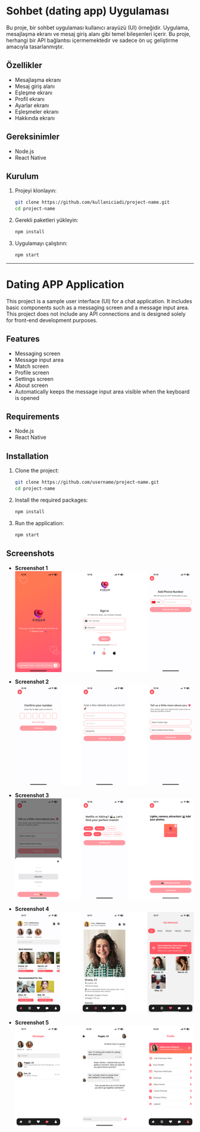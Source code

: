 # Sohbet (dating app) Uygulaması

Bu proje, bir sohbet uygulaması kullanıcı arayüzü (UI) örneğidir. Uygulama, mesajlaşma ekranı ve mesaj giriş alanı gibi temel bileşenleri içerir. Bu proje, herhangi bir API bağlantısı içermemektedir ve sadece ön uç geliştirme amacıyla tasarlanmıştır.

## Özellikler

- Mesajlaşma ekranı
- Mesaj giriş alanı
- Eşleşme ekranı
- Profil ekranı
- Ayarlar ekranı
- Eşleşmeler ekranı
- Hakkında ekranı


## Gereksinimler

- Node.js
- React Native

## Kurulum

1. Projeyi klonlayın:
   ```bash
   git clone https://github.com/kullaniciadi/project-name.git
   cd project-name
   ```

2. Gerekli paketleri yükleyin:
   ```bash
   npm install
   ```

3. Uygulamayı çalıştırın:
   ```bash
   npm start
   ```

---

# Dating APP Application

This project is a sample user interface (UI) for a chat application. It includes basic components such as a messaging screen and a message input area. This project does not include any API connections and is designed solely for front-end development purposes.

## Features

- Messaging screen
- Message input area
- Match screen
- Profile screen
- Settings screen
- About screen
- Automatically keeps the message input area visible when the keyboard is opened

## Requirements

- Node.js
- React Native

## Installation

1. Clone the project:
   ```bash
   git clone https://github.com/username/project-name.git
   cd project-name
   ```

2. Install the required packages:
   ```bash
   npm install
   ```

3. Run the application:
   ```bash
   npm start
   ```

## Screenshots

- **Screenshot 1**
  ![Screenshot 1](assets/1.png)

- **Screenshot 2**
  ![Screenshot 2](assets/2.png)

- **Screenshot 3**
  ![Screenshot 3](assets/3.png)

- **Screenshot 4**
  ![Screenshot 4](assets/4.png)

- **Screenshot 5**
  ![Screenshot 5](assets/5.png)